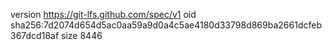 version https://git-lfs.github.com/spec/v1
oid sha256:7d2074d654d5ac0aa59a9d0a4c5ae4180d33798d869ba2661dcfeb367dcd18af
size 8446
